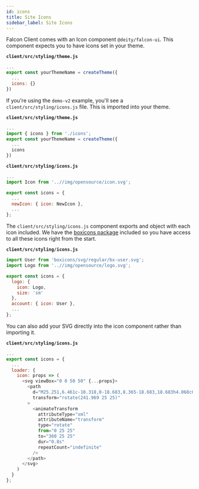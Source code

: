 ```yaml
---
id: icons
title: Site Icons
sidebar_label: Site Icons
---
```


Falcon Client comes with an Icon component `@deity/falcon-ui`. This component expects you to have icons set in your theme.

**`client/src/styling/theme.js`**
```js
...
export const yourThemeName = createTheme({
  ...
  icons: {}
})
```

If you're using the `demo-v2` example, you'll see a `client/src/styling/icons.js` file. This is imported into your theme.

**`client/src/styling/theme.js`**
```js
...
import { icons } from './icons';
export const yourThemeName = createTheme({
  ...
  icons
})
```

**`client/src/styling/icons.js`**
```js
...
import Icon from '..//img/opensource/icon.svg';

export const icons = {
  ...
  newIcon: { icon: NewIcon },
  ...
};
```

The `client/src/styling/icons.js` component exports and object with each icon included. We have the <a href="https://boxicons.com/" target="_blank" rel="noopener noreferrer">boxicons package</a> included so you have access to all these icons right from the start.

**`client/src/styling/icons.js`**
```js
import User from 'boxicons/svg/regular/bx-user.svg';
import Logo from '..//img/opensource/logo.svg';

export const icons = {
  logo: {
    icon: Logo,
    size: 'sm'
  },
  account: { icon: User },
  ...
};
```

You can also add your SVG directly into the icon component rather than importing it.

**`client/src/styling/icons.js`**
```js
...
export const icons = {
  ...
  loader: {
    icon: props => (
      <svg viewBox="0 0 50 50" {...props}>
        <path
          d="M25.251,6.461c-10.318,0-18.683,8.365-18.683,18.683h4.068c0-8.071,6.543-14.615,14.615-14.615V6.461z"
          transform="rotate(241.969 25 25)"
        >
          <animateTransform
            attributeType="xml"
            attributeName="transform"
            type="rotate"
            from="0 25 25"
            to="360 25 25"
            dur="0.8s"
            repeatCount="indefinite"
          />
        </path>
      </svg>
    )
  }
};
```
